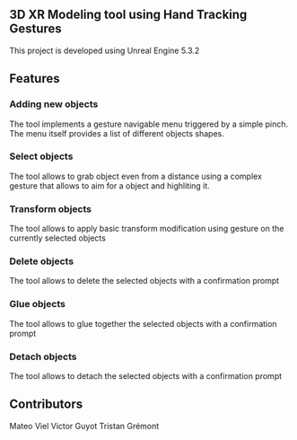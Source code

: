 ## 3D XR Modeling tool using Hand Tracking Gestures
This project is developed using Unreal Engine 5.3.2


## Features

### Adding new objects
The tool implements a gesture navigable menu triggered by a simple pinch.
The menu itself provides a list of different objects shapes.

### Select objects
The tool allows to grab object even from a distance using a complex gesture
that allows to aim for a object and highliting it.

### Transform objects
The tool allows to apply basic transform modification using gesture on the currently selected objects

### Delete objects
The tool allows to delete the selected objects with a confirmation prompt

### Glue objects
The tool allows to glue together the selected objects with a confirmation prompt

### Detach objects
The tool allows to detach the selected objects with a confirmation prompt


## Contributors
Mateo Viel
Victor Guyot
Tristan Grémont
